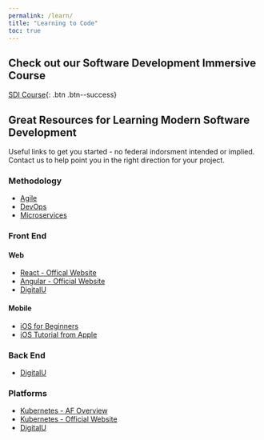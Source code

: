 ```yaml
---
permalink: /learn/
title: "Learning to Code"
toc: true
---
```

## Check out our Software Development Immersive Course 
[SDI Course](/sdi){: .btn .btn--success}  


## Great Resources for Learning Modern Software Development
Useful links to get you started - no federal indorsment intended or implied. Contact us to help point you in the right direction for your project.
### Methodology
* [Agile](https://software.af.mil/training/training-agile/)
* [DevOps](https://software.af.mil/training/devops/)
* [Microservices](https://software.af.mil/training/microservices/)


### Front End
#### Web
* [React - Offical Website](https://reactjs.org)
* [Angular - Official Website](https://angular.io)
* [DigitalU](http://digitalu.af.mil)

#### Mobile
* [iOS for Beginners](https://www.raywenderlich.com/ios/paths/learn)
* [iOS Tutorial from Apple](https://developer.apple.com/library/archive/referencelibrary/GettingStarted/DevelopiOSAppsSwift/)


### Back End
* [DigitalU](http://digitalu.af.mil)


### Platforms
* [Kubernetes - AF Overview](https://software.af.mil/training/kubernetes/)
* [Kubernetes - Official Website](https://kubernetes.io)
* [DigitalU](http://digitalu.af.mil)


